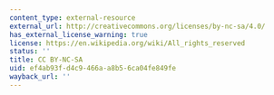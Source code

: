 ```yaml
---
content_type: external-resource
external_url: http://creativecommons.org/licenses/by-nc-sa/4.0/
has_external_license_warning: true
license: https://en.wikipedia.org/wiki/All_rights_reserved
status: ''
title: CC BY-NC-SA
uid: ef4ab93f-d4c9-466a-a8b5-6ca04fe849fe
wayback_url: ''
---
```

